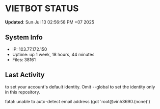 # VIETBOT STATUS
**Updated**: Sun Jul 13 02:56:58 PM +07 2025

## System Info
- IP: 103.77.172.150
- Uptime: up 1 week, 18 hours, 44 minutes
- Files: 38161

## Last Activity

to set your account's default identity.
Omit --global to set the identity only in this repository.

fatal: unable to auto-detect email address (got 'root@vinh3690.(none)')
